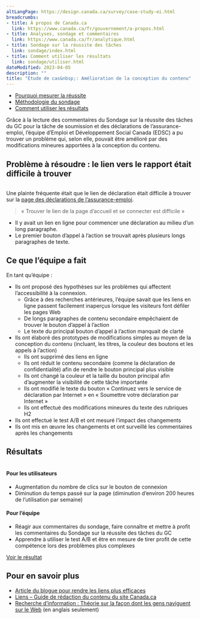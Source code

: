```yaml
---
altLangPage: https://design.canada.ca/survey/case-study-ei.html
breadcrumbs:
- title: À propos de Canada.ca
  link: https://www.canada.ca/fr/gouvernement/a-propos.html
- title: Analyses, sondage et commentaires
  link: https://www.canada.ca/fr/analytique.html
- title: Sondage sur la réussite des tâches
  link: sondage/index.html
- title: Comment utiliser les résultats
  link: sondage/utiliser.html
dateModified: 2023-04-05
description: ""
title: "Étude de cas&nbsp;: Amélioration de la conception du contenu"
---
```


<div class="gc-stp-stp">
    <div class="row">
        <ul class="toc lst-spcd col-md-12">
            <li class="col-md-4 col-sm-6"><a class="list-group-item" href="apercu-srt.html">Pourquoi mesurer la réussite </a></li>
            <li class="col-md-4 col-sm-6"><a class="list-group-item" href="methodologie.html">Méthodologie du sondage</a></li>
            <li class="col-md-4 col-sm-6"><a class="list-group-item" href="utiliser.html">Comment utiliser les résultats</a></li>
        </ul>
    </div>
</div>

Grâce à la lecture des commentaires du Sondage sur la réussite des tâches du GC pour la tâche de soumission et des déclarations de l’assurance-emploi, l’équipe d’Emploi et Développement Social Canada (EDSC) a pu trouver un problème qui, selon elle, pouvait être amélioré par des modifications mineures apportées à la conception du contenu.

## Problème à résoudre&nbsp;: le lien vers le rapport était difficile à trouver

<section class="media">
    <a class="pull-left" href="#">
        <img src="images/avant-ae.png" class="img-responsive" alt="">
    </a>
    <div class="media-body">
        <p>Une plainte fréquente était que le lien de déclaration était difficile à trouver sur la <a href="{{ site.urlcanada.ca }}/fr/services/prestations/ae/declarations-assurance-emploi.html">page des déclarations de l’assurance-emploi</a>.</p>
        <blockquote>«&nbsp;Trouver le lien de la page d’accueil et se connecter est difficile&nbsp;»</blockquote>
        <ul>
            <li>Il y avait un lien en ligne pour commencer une déclaration au milieu d’un long paragraphe.</li>
            <li>Le premier bouton d’appel à l’action se trouvait après plusieurs longs paragraphes de texte.</li>
        </ul>
    </div>
</section>

## Ce que l’équipe a fait

En tant qu’équipe&nbsp;:

* Ils ont proposé des hypothèses sur les problèmes qui affectent l’accessibilité à la connexion.
  * Grâce à des recherches antérieures, l’équipe savait que les liens en ligne passent facilement inaperçus lorsque les visiteurs font défiler les pages Web
  * De longs paragraphes de contenu secondaire empêchaient de trouver le bouton d’appel à l’action
  * Le texte du principal bouton d’appel à l’action manquait de clarté
* Ils ont élaboré des prototypes de modifications simples au moyen de la conception du contenu (incluant, les titres, la couleur des boutons et les appels à l’action)
  * Ils ont supprimé des liens en ligne
  * Ils ont réduit le contenu secondaire (comme la déclaration de confidentialité) afin de rendre le bouton principal plus visible
  * Ils ont changé la couleur et la taille du bouton principal afin d’augmenter la visibilité de cette tâche importante
  * Ils ont modifié le texte du bouton «&nbsp;Continuez vers le service de déclaration par Internet&nbsp;» en «&nbsp;Soumettre votre déclaration par Internet&nbsp;»
  * Ils ont effectué des modifications mineures du texte des rubriques H2
* Ils ont effectué le test A/B et ont mesuré l’impact des changements
* Ils ont mis en œuvre les changements et ont surveillé les commentaires après les changements

## Résultats

<section class="media">
    <a class="pull-left" href="#">
        <img src="images/apres-ae.png" class="img-responsive" alt="">
    </a>
    <div class="media-body">
        <h4 class="media-heading">Pour les utilisateurs</h4>
        <ul>
            <li>Augmentation du nombre de clics sur le bouton de connexion</li>
            <li>Diminution du temps passé sur la page (diminution d’environ 200 heures de l’utilisation par semaine)</li>
        </ul>
        <h4 class="media-heading">Pour l’équipe</h4>
        <ul>
            <li>Réagir aux commentaires du sondage, faire connaître et mettre à profit les commentaires du Sondage sur la réussite des tâches du GC</li>
            <li>Apprendre à utiliser le test A/B et être en mesure de tirer profit de cette compétence lors des problèmes plus complexes</li>
        </ul>
        <p><a href="{{ site.urlcanada.ca }}/fr/services/prestations/ae/declarations-assurance-emploi.html">Voir le résultat</a></p>
    </div>
</section>

## Pour en savoir plus

* [Article du blogue pour rendre les liens plus efficaces](https://blogue.canada.ca/2021/07/20/liens-plus-efficaces.html)
* [Liens – Guide de rédaction du contenu du site Canada.ca](https://www.canada.ca/fr/secretariat-conseil-tresor/services/communications-gouvernementales/guide-redaction-contenu-canada.html#wp7-1)
* [Recherche d’information&nbsp;: Théorie sur la façon dont les gens naviguent sur le Web](https://www.nngroup.com/articles/information-foraging/) (en anglais seulement)
